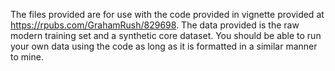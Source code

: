 The files provided are for use with the code provided in vignette provided at https://rpubs.com/GrahamRush/829698.
The data provided is the raw modern training set and a synthetic core dataset.
You should be able to run your own data using the code as long as it is formatted in a similar manner to mine.
